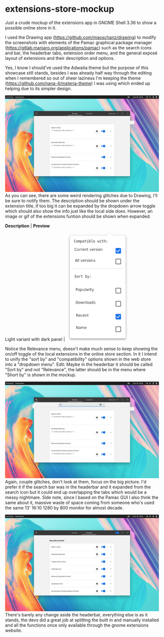 # extensions-store-mockup

Just a crude mockup of the extensions app in GNOME Shell 3.36 to show a possible online store in it. 

I used the Drawing app (https://github.com/maoschanz/drawing) to modify the screenshots with elements of the Pamac graphical package manager (https://gitlab.manjaro.org/applications/pamac) such as the search icons and bar, the headerbar tabs, extension order menu, and the general exposé layout of extensions and their description and options.

Yes, I know I should've used the Adwaita theme but the purpose of this showcase still stands, besides I was already half way through the editing when I remembered so out of sheer laziness I'm keeping the theme (https://github.com/nana-4/materia-theme) I was using which ended up helping due to its simpler design.

![UI of the online store section](./extensions-store.png)
As you can see, there are some weird rendering glitches due to Drawing, I'll be sure to notify them.
The description should be shown under the extension title, if too big it can be expanded by the dropdown arrow toggle which should also show the info just like the local side does. However, an image or gif of the extensions funtion should be shown when expanded.

**Description** | **Preview**

Light variant with dark panel | ![UI of the store order menu](./extensions-order.png)

Notice the Relevance menu, doesn't make much sense to keep showing the on/off toggle of the local extensions in the online store section. In it I intend to unify the "sort by" and "compatibility" options shown in the web store into a "dropdown menu".
Edit: Maybe in the headerbar it should be called "Sort by" and not "Relevance", the latter should be in the menu where "Short by" is shown in the mockup. 

![UI of the online search section](./extensions-search.png)
Again, couple glitches, don't look at them, focus on the big picture. I'd prefer it if the search bar was in the headerbar and it expanded from the search icon but it could end up overlapping the tabs which would be a messy nightmare. Side note, since I based on the Pamac GUI I also think the same about it, massive waste of space coming from someone who's used the same 13' 16:10 1280 by 800 monitor for almost decade.

![UI of the local section](./extensions-local.png)
There's barely any change aside the headerbar, everything else is as it stands, the devs did a great job at splitting the built in and manually installed and all the functions once only available through the gnome extensions website.

